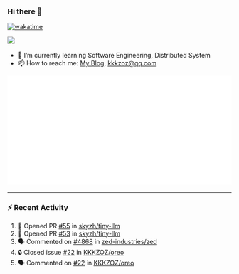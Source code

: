 ### Hi there 👋

[![wakatime](https://wakatime.com/badge/user/3d3cd454-4851-419e-ab98-0f85a4d69dbf.svg)](https://wakatime.com/@3d3cd454-4851-419e-ab98-0f85a4d69dbf)

![](https://komarev.com/ghpvc/?username=kkkzoz&color=green)

- 🌱 I’m currently learning Software Engineering, Distributed System
- 📫 How to reach me: [My Blog](https://blog.kkkzoz.top/), <kkkzoz@qq.com>

![](https://raw.githubusercontent.com/kkkzoz/github-stats/actions_branch/generated_images/languages.svg)

---

### :zap: Recent Activity

<!--START_SECTION:activity-->
1. 💪 Opened PR [#55](https://github.com/skyzh/tiny-llm/pull/55) in [skyzh/tiny-llm](https://github.com/skyzh/tiny-llm)
2. 💪 Opened PR [#53](https://github.com/skyzh/tiny-llm/pull/53) in [skyzh/tiny-llm](https://github.com/skyzh/tiny-llm)
3. 🗣 Commented on [#4868](https://github.com/zed-industries/zed/issues/4868#issuecomment-3193511356) in [zed-industries/zed](https://github.com/zed-industries/zed)
4. 🔒 Closed issue [#22](https://github.com/KKKZOZ/oreo/issues/22) in [KKKZOZ/oreo](https://github.com/KKKZOZ/oreo)
5. 🗣 Commented on [#22](https://github.com/KKKZOZ/oreo/issues/22#issuecomment-3173487161) in [KKKZOZ/oreo](https://github.com/KKKZOZ/oreo)
<!--END_SECTION:activity-->

<!--
**KKKZOZ/KKKZOZ** is a ✨ _special_ ✨ repository because its `README.md` (this file) appears on your GitHub profile.

Here are some ideas to get you started:

- 🔭 I’m currently working on ...
- 🌱 I’m currently learning ...
- 👯 I’m looking to collaborate on ...
- 🤔 I’m looking for help with ...
- 💬 Ask me about ...
- 📫 How to reach me: ...
- 😄 Pronouns: ...
- ⚡ Fun fact: ...
-->
